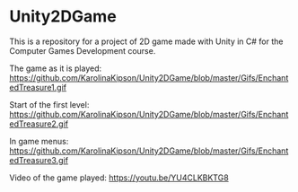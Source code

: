 # Unity2DGame

This is a repository for a project of 2D game made with Unity in C# for the Computer Games Development course.

The game as it is played:
https://github.com/KarolinaKipson/Unity2DGame/blob/master/Gifs/EnchantedTreasure1.gif

Start of the first level:
https://github.com/KarolinaKipson/Unity2DGame/blob/master/Gifs/EnchantedTreasure2.gif

In game menus:
https://github.com/KarolinaKipson/Unity2DGame/blob/master/Gifs/EnchantedTreasure3.gif

Video of the game played:
https://youtu.be/YU4CLKBKTG8
